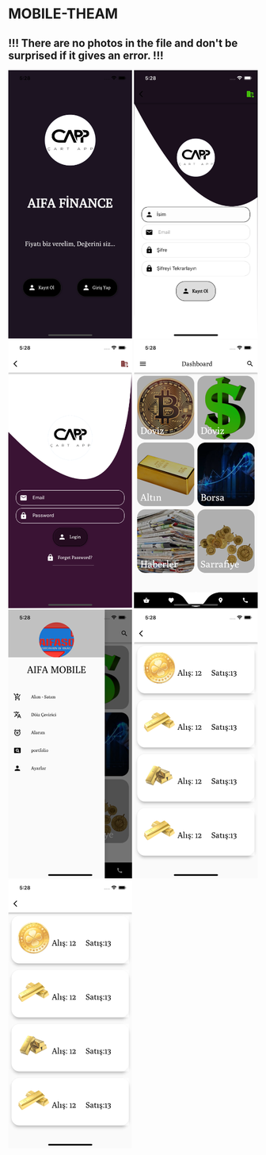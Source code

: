 # MOBILE-THEAM
## !!!   There are no photos in the file and don't be surprised if it gives an error.   !!!
<img src="img/1.png" width="250">
<img src="img/2.png"width="250">
<img src="img/3.png"width="250">
<img src="img/4.png"width="250">
<img src="img/5.png"width="250">
<img src="img/6.png"width="250">
<img src="img/7.png"width="250">
